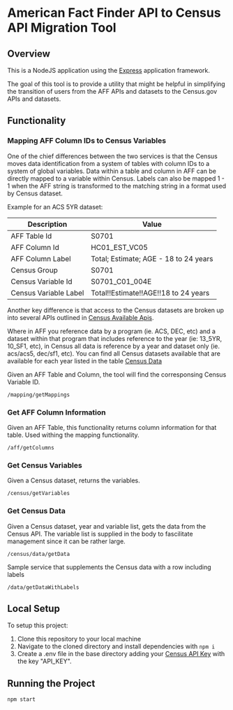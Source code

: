 # American Fact Finder API to Census API Migration Tool
## Overview
This is a NodeJS application using the  [Express] application framework.

The goal of this tool is to provide a utility that might be helpful in simplifying the transition of users from the AFF APIs and datasets to the Census.gov APIs and datasets.

## Functionality
### Mapping AFF Column IDs to Census Variables
One of the chief differences between the two services is that the Census moves data identification from a system of tables with column IDs to a system of global variables.  Data within a table and column in AFF can be directly mapped to a variable within Census.  Labels can also be mapped 1 - 1 when the AFF string is transformed to the matching string in a format used by Census dataset.

Example for an ACS 5YR dataset:

| Description | Value |
| --- | --- |
|AFF Table Id | S0701|
|AFF Column Id | HC01_EST_VC05|
|AFF Column Label | Total; Estimate; AGE - 18 to 24 years|
|Census Group | S0701|
|Census Variable Id | S0701_C01_004E|
|Census Variable Label | Total!!Estimate!!AGE!!18 to 24 years|

Another key difference is that access to the Census datasets are broken up into several APIs outlined in [Census Available Apis].

Where in AFF you reference data by a program (ie. ACS, DEC, etc) and a dataset  within that program that includes reference to the year (ie: 13_5YR, 10_SF1, etc), in Census all data is reference by a year and dataset only (ie. acs/acs5, dec/sf1, etc).
You can find all Census datasets available that are available for each year listed in the table [Census Data]

Given an AFF Table and Column, the tool will find the corresponsing Census Variable ID.

`/mapping/getMappings`

### Get AFF Column Information
Given an AFF Table, this functionality returns column information for that table.  Used withing the mapping functionality.

`/aff/getColumns`

### Get Census Variables
Given a Census dataset, returns the variables.

`/census/getVariables`

### Get Census Data
Given a Census dataset, year and variable list, gets the data from the Census API.
The variable list is supplied in the body to fascilitate management since it can be 
rather large.

`/census/data/getData`

Sample service that supplements the Census data with a row including labels

`/data/getDataWithLabels`

## Local Setup

To setup this project:
1. Clone this repository to your local machine
2. Navigate to the cloned directory and install dependencies with `npm i`
3. Create a .env file in the base directory adding your [Census API Key] with the key "API_KEY".

## Running the Project

`npm start`


[Express]: https://expressjs.com/
[Census API Key]: https://api.census.gov/data/key_signup.html
[Census Available Apis]: https://www.census.gov/data/developers/data-sets.html
[Census Data]:https://api.census.gov/data.html